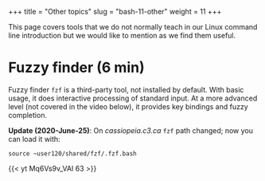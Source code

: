+++
title = "Other topics"
slug = "bash-11-other"
weight = 11
+++

This page covers tools that we do not normally teach in our Linux command line introduction but we would
like to mention as we find them useful.

# Fuzzy finder (6 min)

Fuzzy finder `fzf` is a third-party tool, not installed by default. With basic usage, it does interactive
processing of standard input. At a more advanced level (not covered in the video below), it provides key
bindings and fuzzy completion.

**Update (2020-June-25)**: On *cassiopeia.c3.ca* `fzf` path changed; now you can load it with:

```
source ~user120/shared/fzf/.fzf.bash
```

<!-- ~~~ {.bash} -->
<!-- $ source /project/shared/fzf/.fzf.bash     # each user in each shell or put it into your ~/.bashrc -->
<!-- $ fzf -->
<!-- $ nano $(fzf --height 40%) -->
<!-- $ kill -9 `/bin/ps aux | fzf | awk '{print $2}'` -->
<!-- $ e `find ~/Documents/ -type f | fzf` -->
<!-- ~~~ -->

<!-- 11-fzf.mkv -->
{{< yt Mq6Vs9v_VAI 63 >}}

<!-- # Other advanced bash topics -->

<!-- If there is interest, we could explore some other topics: -->

<!-- <\!-- - arithmetics -\-> -->
<!-- - permissions -->
<!-- - how to control processes -->
<!-- - Homebrew if enough Macs -->
<!-- <\!-- - GNU Parallel -\-> -->
